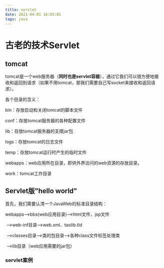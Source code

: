 ```yaml
---
title: servlet
date: 2021-04-01 16:03:01
tags: java
---
```


# 古老的技术Servlet

## tomcat

tomcat是一个web服务器（**同时也是servlet容器**），通过它我们可以很方便地接收和返回到请求（如果不用tomcat，那我们需要自己写socket来接收和返回请求）。

各个目录的含义：

bin：存放启动和关闭tomcat的脚本文件

conf：存放tomcat服务器的各种配置文件

lib：存放tomcat服务器的支撑jar包

logs：存放tomcat的日志文件

temp：存放tomcat运行时产生的临时文件

webapps：web应用所在目录，即供外界访问的web资源的存放目录。

work：tomcat工作目录

## Servlet版"hello world"

首先，我们需要认清一个JavaWeb的标准目录结构：





webapps-->bbs(web应用目录)-->html文件，jsp文件

​													 -->web-inf目录-->web.xml、taolib.tld

​        																	   -->classes目录-->类的包目录-->各种class文件标签处理类

​													-->lib目录（web应用需要的jar包）

### servlet案例

